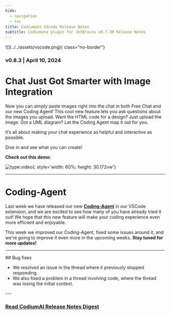```yaml
---
hide:
  - navigation
  - toc
title: Codiumate VScode Release Notes
subtitle: Codiumate plugin for JetBrains v0.7.30 Release Notes
---
```


<div class="centered" markdown>
![](../../assets/vscode.png){ class="no-border"}

### v0.8.3 | April 10, 2024

<div class="content" markdown>
<div class="bg-yellow" markdown>
<div class="content" markdown>


# Chat Just Got Smarter with **Image Integration**

Now you can simply paste images right into the chat in both Free Chat and our new Coding Agent! This cool new feature lets you ask questions about the images you upload. Want the HTML code for a design? Just upload the image. Got a UML diagram? Let the Coding Agent map it out for you. 

It’s all about making your chat experience as helpful and interactive as possible. 

Dive in and see what you can create!

**Check out this demo:**

![type:video](https://www.youtube.com/embed/dUHkNK1OD2g?si=lq79WESITHMukQRq){: style='width: 60%; height: 30.172vw'}

--- 

# Coding-Agent 

Last week we have released our new **[Coding-Agent](../2024-04-04/index.md)** in our VSCode extension, and we are excited to see how many of you have already tried it out! We hope that this new feature will make your coding experience even more efficient and enjoyable.

This week we improved our Coding-Agent, fixed some issues around it, and we're going to improve it even more in the upcoming weeks. 
**Stay tuned for more updates!**

---
<div markdown class="left">
## Bug fixes

- We resolved an issue in the thread where it previously stopped responding.
- We also fixed a problem in a thread involving code, where the thread was losing the initial context.
</div>
---

### **[Read CodiumAI Release Notes Digest](../../index.md)**

</div>
</div>
</div>
</div>